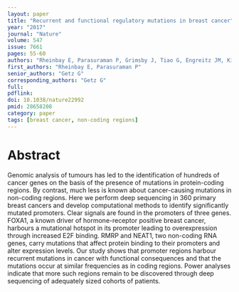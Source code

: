 ```yaml
---
layout: paper
title: "Recurrent and functional regulatory mutations in breast cancer"
year: "2017"
journal: "Nature"
volume: 547
issue: 7661
pages: 55-60
authors: "Rheinbay E, Parasuraman P, Grimsby J, Tiao G, Engreitz JM, Kim J, Lawrence MS, Taylor-Weiner A, Rodriguez-Cuevas S, Rosenberg M, Hess J, Stewart C, Maruvka YE, Stojanov P, Cortes ML, Seepo S, Cibulskis C, Tracy A, Pugh TJ, Lee J, Zheng Z, Ellisen LW, Iafrate AJ, Boehm JS, Gabriel SB, Meyerson M, Golub TR, Baselga J, Hidalgo-Miranda A, Shioda T, Bernards A, Lander ES, Getz G"
first_authors: "Rheinbay E, Parasuraman P"
senior_authors: "Getz G"
corresponding_authors: "Getz G"
full:
pdflink:
doi: 10.1038/nature22992
pmid: 28658208
category: paper
tags: [breast cancer, non-coding regions]
---
```


# Abstract

Genomic analysis of tumours has led to the identification of hundreds of cancer genes on the basis of the presence of mutations in protein-coding regions. By contrast, much less is known about cancer-causing mutations in non-coding regions. Here we perform deep sequencing in 360 primary breast cancers and develop computational methods to identify significantly mutated promoters. Clear signals are found in the promoters of three genes. FOXA1, a known driver of hormone-receptor positive breast cancer, harbours a mutational hotspot in its promoter leading to overexpression through increased E2F binding. RMRP and NEAT1, two non-coding RNA genes, carry mutations that affect protein binding to their promoters and alter expression levels. Our study shows that promoter regions harbour recurrent mutations in cancer with functional consequences and that the mutations occur at similar frequencies as in coding regions. Power analyses indicate that more such regions remain to be discovered through deep sequencing of adequately sized cohorts of patients.
